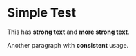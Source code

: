 # Simple Test

This has __strong text__ and __more strong text__.

Another paragraph with __consistent__ usage.